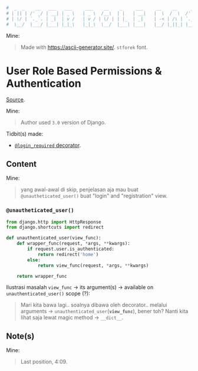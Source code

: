 
```python
#  _  _    __   ___   ___     ___    __    _     ___     __    __     __   ___   __      ___   ___   ___   __ __   _    __    __   _    __    __  _    __      __,       __    _  _   _____   _  _   ___   __  _   _____   _    ___   __    _____   _    __    __  _
# | || | /' _/ | __| | _ \   | _ \  /__\  | |   | __|   |  \  /  \  /' _/ | __| | _\    | _,\ | __| | _ \ |  V  | | | /' _/ /' _/ | |  /__\  |  \| | /' _/    (_ /_     /  \  | || | |_   _| | || | | __| |  \| | |_   _| | |  / _/  /  \  |_   _| | |  /__\  |  \| |
# | \/ | `._`. | _|  | v /   | v / | \/ | | |_  | _|    | -< | /\ | `._`. | _|  | v |   | v_/ | _|  | v / | \_/ | | | `._`. `._`. | | | \/ | | | ' | `._`.    /`X\/ |  | /\ | | \/ |   | |   | >< | | _|  | | ' |   | |   | | | \__ | /\ |   | |   | | | \/ | | | ' |
#  \__/  |___/ |___| |_|_\   |_|_\  \__/  |___| |___|   |__/ |_||_| |___/ |___| |__/    |_|   |___| |_|_\ |_| |_| |_| |___/ |___/ |_|  \__/  |_|\__| |___/   `\_/\| |  |_||_|  \__/    |_|   |_||_| |___| |_|\__|   |_|   |_|  \__/ |_||_|   |_|   |_|  \__/  |_|\__|
```

Mine:
> Made with https://ascii-generator.site/. `stforek` font.

# User Role Based Permissions & Authentication

[Source](https://www.youtube.com/watch?v=eBsc65jTKvw).

Mine:
> Author used `3.0` version of Django.

Tidbit(s) made:
- [`@login_required` decorator](../../../../_tidbits/login_required_decorator.md).

## Content

Mine:
> yang awal-awal di skip, penjelasan aja mau buat `@unautheticated_user()` buat "login" and "registration" view.

### `@unautheticated_user()`

```python
from django.http import HttpResponse
from django.shortcuts import redirect

def unauthenticated_user(view_func):
    def wrapper_func(request, *args, **kwargs):
        if request.user.is_authenticated:
            return redirect('home')
        else:
            return view_func(request, *args, **kwargs)

    return wrapper_func
```

Ilustrasi masalah `view_func` -> its argument(s) -> available on `unauthenticated_user()` scope (?):
> Mari kita bawa lagi.. soalnya dibawa oleh decorator.. melalui arguments -> `unauthenticated_user`(**`view_func`**), bener toh? Nanti kita lihat saja lewat magic method -> `__dict__`.

## Note(s)

Mine:
> Last position, 4:09.
